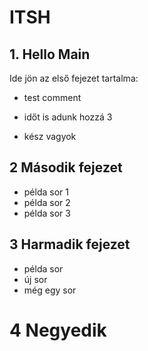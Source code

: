 # ITSH

## 1. Hello Main

Ide jön az első fejezet tartalma:

- test comment
- időt is adunk hozzá 3

- kész vagyok

## 2 Második fejezet

- példa sor 1
- példa sor 2
- példa sor 3

## 3 Harmadik fejezet

- példa sor
- új sor
- még egy sor

# 4 Negyedik 
